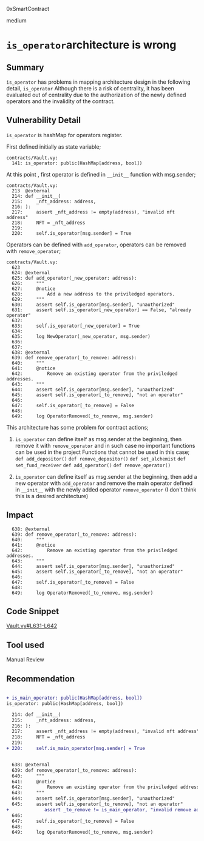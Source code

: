 0xSmartContract

medium

# `is_operator`architecture is wrong

## Summary

`is_operator` has problems in mapping architecture design in the following detail,
`is_operator` Although there is a risk of centrality, it has been evaluated out of centrality due to the authorization of the newly defined operators and the invalidity of the contract.


## Vulnerability Detail

`is_operator` is hashMap for operators register.

First defined initially as state variable;

```vyper
contracts/Vault.vy:
  141: is_operator: public(HashMap[address, bool])
```


At this point , first operator is defined in `__init__` function with msg.sender;

```vyper
contracts/Vault.vy:
  213  @external
  214: def __init__(
  215:     _nft_address: address,
  216: ):
  217:     assert _nft_address != empty(address), "invalid nft address"
  218:     NFT = _nft_address
  219: 
  220:     self.is_operator[msg.sender] = True
```

Operators can be defined with `add_operator`, operators can be removed with `remove_operator`;

```vyper
contracts/Vault.vy:
  623  
  624: @external
  625: def add_operator(_new_operator: address):
  626:     """
  627:     @notice
  628:         Add a new address to the priviledged operators.
  629:     """
  630:     assert self.is_operator[msg.sender], "unauthorized"
  631:     assert self.is_operator[_new_operator] == False, "already operator"
  632: 
  633:     self.is_operator[_new_operator] = True
  634: 
  635:     log NewOperator(_new_operator, msg.sender)
  636: 
  637: 
  638: @external
  639: def remove_operator(_to_remove: address):
  640:     """
  641:     @notice
  642:         Remove an existing operator from the priviledged addresses.
  643:     """
  644:     assert self.is_operator[msg.sender], "unauthorized"
  645:     assert self.is_operator[_to_remove], "not an operator"
  646: 
  647:     self.is_operator[_to_remove] = False
  648: 
  649:     log OperatorRemoved(_to_remove, msg.sender)

```

This architecture has some problem for contract actions;

1) `is_operator` can define itself as msg.sender at the beginning, then remove it with `remove_operator` and in such case no important functions can be used in the project
Functions that cannot be used in this case;
`def add_depositor()`
`def remove_depositor()`
`def set_alchemist`
`def set_fund_receiver`
`def add_operator()`
`def remove_operator()`

2) `is_operator` can define itself as msg.sender at the beginning, then add a new operator with `add_operator` and remove the main operator defined in `__init__` with the newly added operator `remove_operator` (I don't think this is a desired architecture)



## Impact

```vyper
  638: @external
  639: def remove_operator(_to_remove: address):
  640:     """
  641:     @notice
  642:         Remove an existing operator from the priviledged addresses.
  643:     """
  644:     assert self.is_operator[msg.sender], "unauthorized"
  645:     assert self.is_operator[_to_remove], "not an operator"
  646: 
  647:     self.is_operator[_to_remove] = False
  648: 
  649:     log OperatorRemoved(_to_remove, msg.sender)

```

## Code Snippet
[Vault.vy#L631-L642](https://github.com/sherlock-audit/2023-02-fair-funding/blob/main/fair-funding/contracts/Vault.vy#L631-L642)

## Tool used

Manual Review

## Recommendation
```diff

+ is_main_operator: public(HashMap[address, bool])
is_operator: public(HashMap[address, bool])

  214: def __init__(
  215:     _nft_address: address,
  216: ):
  217:     assert _nft_address != empty(address), "invalid nft address"
  218:     NFT = _nft_address
  219: 
+ 220:     self.is_main_operator[msg.sender] = True


  638: @external
  639: def remove_operator(_to_remove: address):
  640:     """
  641:     @notice
  642:         Remove an existing operator from the priviledged addresses.
  643:     """
  644:     assert self.is_operator[msg.sender], "unauthorized"
  645:     assert self.is_operator[_to_remove], "not an operator"
+             assert _to_remove != is_main_operator, "invalid remove address"
  646: 
  647:     self.is_operator[_to_remove] = False
  648: 
  649:     log OperatorRemoved(_to_remove, msg.sender)

```
